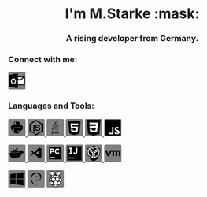 <h1 align="center">I'm M.Starke :mask:</h1>
<h3 align="center">A rising developer from Germany.</h3>
<h3 align="left">Connect with me:</h3>
<p align="left">
    <a href="mailto:mstarke@bbw-fi.de" target="blank">
        <img align="center" src="https://github.com/mstarke-ae/mstarke-ae/blob/main/images/outlook.png" alt="outlook" height="35"/>
    </a>
</p>
<h3 align="left">Languages and Tools:</h3>
<p align="left">
    <a href="https://www.python.org/" target="_blank">
        <img src="https://github.com/mstarke-ae/mstarke-ae/blob/main/images/python.png" alt="python" height="35"/>
    </a>
    <a href="https://nodejs.org/" target="_blank">
        <img src="https://github.com/mstarke-ae/mstarke-ae/blob/main/images/nodejs.png" alt="nodejs" height="35"/>
    </a>
    <a href="https://www.w3schools.com/java/" target="_blank">
        <img src="https://github.com/mstarke-ae/mstarke-ae/blob/main/images/java.png" alt="java" height="35"/>
    </a>
    <a href="https://www.w3schools.com/html/" target="_blank">
        <img src="https://github.com/mstarke-ae/mstarke-ae/blob/main/images/html.png" alt="html5" height="35"/>
    </a>
    <a href="https://www.w3schools.com/css/" target="_blank">
        <img src="https://github.com/mstarke-ae/mstarke-ae/blob/main/images/css.png" alt="css3" height="35"/>
    </a>
    <a href="https://www.w3schools.com/js/" target="_blank">
        <img src="https://github.com/mstarke-ae/mstarke-ae/blob/main/images/javascript.png" alt="javascript" height="35"/>
    </a>
</p>
<p align="left">
    <a href="https://www.docker.com/" target="_blank">
        <img src="https://github.com/mstarke-ae/mstarke-ae/blob/main/images/docker.png" alt="docker" height="35"/>
    </a>
    <a href="https://code.visualstudio.com/" target="_blank">
        <img src="https://github.com/mstarke-ae/mstarke-ae/blob/main/images/visualstudiocode.png" alt="vsc" height="35"/>
    </a>
    <a href="https://www.jetbrains.com/pycharm/" target="_blank">
        <img src="https://github.com/mstarke-ae/mstarke-ae/blob/main/images/pycharm.png" alt="pycharm" height="35"/>
    </a>
    <a href="https://www.jetbrains.com/idea/" target="_blank">
        <img src="https://github.com/mstarke-ae/mstarke-ae/blob/main/images/intellij.png" alt="intellij" height="35"/>
    </a>
    <a href="https://www.virtualbox.org/" target="_blank">
        <img src="https://github.com/mstarke-ae/mstarke-ae/blob/main/images/virtualbox.png" alt="virtualbox" height="35"/>
    </a>
    <a href="https://www.vmware.com/" target="_blank">
        <img src="https://github.com/mstarke-ae/mstarke-ae/blob/main/images/vmware.png" alt="vmware" height="35"/>
    </a>
</p>
<p align="left">
    <a href="https://www.microsoft.com/" target="_blank">
        <img src="https://github.com/mstarke-ae/mstarke-ae/blob/main/images/windows.png" alt="windows" height="35"/>
    </a>
    <a href="https://www.debian.org/" target="_blank">
        <img src="https://github.com/mstarke-ae/mstarke-ae/blob/main/images/debian.png" alt="debian" height="35"/>
    </a>
    <a href="https://www.raspberrypi.org/" target="_blank">
        <img src="https://github.com/mstarke-ae/mstarke-ae/blob/main/images/raspberrypi.png" alt="raspberrypi" height="35"/>
    </a>
</p>
